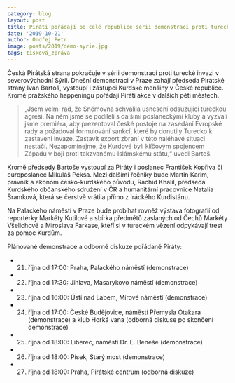```yaml
---
category: blog
layout: post
title: Piráti pořádají po celé republice sérii demonstrací proti turecké invazi
date: '2019-10-21'
author: Ondřej Petr
image: posts/2019/demo-syrie.jpg
tags: tisková_zpráva
---
```

Česká Pirátská strana pokračuje v sérii demonstrací proti turecké invazi v severovýchodní Sýrii. Dnešní demonstraci v Praze zahájí předseda Pirátské strany Ivan Bartoš, vystoupí i zástupci Kurdské menšiny v České republice. Kromě pražského happeningu pořádají Piráti akce v dalších pěti městech.

> „Jsem velmi rád, že Sněmovna schválila usnesení odsuzující tureckou agresi. Na něm jsme se podíleli s dalšími poslaneckými kluby a vyzvali jsme premiéra, aby prezentoval české postoje na zasedání Evropské rady a požadoval formulování sankcí, které by donutily Turecko k zastavení invaze. Zastavit export zbraní v této naléhavé situaci nestačí. Nezapomínejme, že Kurdové byli klíčovým spojencem Západu v boji proti takzvanému Islámskému státu,“ uvedl Bartoš.

Kromě předsedy Bartoše vystoupí za Piráty i poslanec František Kopřiva či europoslanec Mikuláš Peksa. Mezi dalšími řečníky bude Martin Karim, právník a ekonom česko-kurdského původu, Rachid Khalil, předseda Kurdského občanského sdružení v ČR a humanitární pracovnice Natalia Šramková, která se čerstvě vrátila přímo z Iráckého Kurdistánu.

Na Palackého náměstí v Praze bude probíhat rovněž výstava fotografií od reportérky Markéty Kutilové a sbírka předmětů zaslaných od Čechů Markéty Všelichové a Miroslava Farkase, kteří si v tureckém vězení odpykávají trest za pomoc Kurdům. 

Plánované demonstrace a odborné diskuze pořádané Piráty:

* 21. října od 17:00: Praha, Palackého náměstí (demonstrace)
* 22. října od 17:30: Jihlava, Masarykovo náměstí (demonstrace)
* 23. října od 16:00: Ústí nad Labem, Mírové náměstí (demonstrace)
* 24. října od 17:00: České Budějovice, náměstí Přemysla Otakara (demonstrace) a klub Horká vana (odborná diskuse po skončení demonstrace)
* 25. října od 18:00: Liberec, náměstí Dr. E. Beneše (demonstrace)
* 26. října od 18:00: Písek, Starý most (demonstrace)
* 27. října od 18:00: Praha, Pirátské centrum (odborná diskuze)
